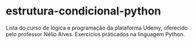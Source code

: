 # estrutura-condicional-python
Lista do curso de lógica e programação da plataforma Udemy, oferecido pelo professor Nélio Alves. Exercícios práticados na linguagem Python.
